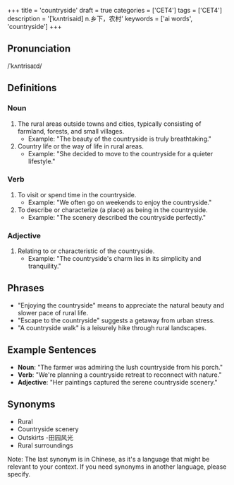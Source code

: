 +++
title = 'countryside'
draft = true
categories = ['CET4']
tags = ['CET4']
description = '[ˈkʌntrisaid] n.乡下，农村'
keywords = ['ai words', 'countryside']
+++

## Pronunciation
/ˈkʌntrisaɪd/

## Definitions
### Noun
1. The rural areas outside towns and cities, typically consisting of farmland, forests, and small villages.
   - Example: "The beauty of the countryside is truly breathtaking."
2. Country life or the way of life in rural areas.
   - Example: "She decided to move to the countryside for a quieter lifestyle."

### Verb
1. To visit or spend time in the countryside.
   - Example: "We often go on weekends to enjoy the countryside."
2. To describe or characterize (a place) as being in the countryside.
   - Example: "The scenery described the countryside perfectly."

### Adjective
1. Relating to or characteristic of the countryside.
   - Example: "The countryside's charm lies in its simplicity and tranquility."

## Phrases
- "Enjoying the countryside" means to appreciate the natural beauty and slower pace of rural life.
- "Escape to the countryside" suggests a getaway from urban stress.
- "A countryside walk" is a leisurely hike through rural landscapes.

## Example Sentences
- **Noun**: "The farmer was admiring the lush countryside from his porch."
- **Verb**: "We're planning a countryside retreat to reconnect with nature."
- **Adjective**: "Her paintings captured the serene countryside scenery."

## Synonyms
- Rural
- Countryside scenery
- Outskirts
-田园风光
- Rural surroundings

Note: The last synonym is in Chinese, as it's a language that might be relevant to your context. If you need synonyms in another language, please specify.
